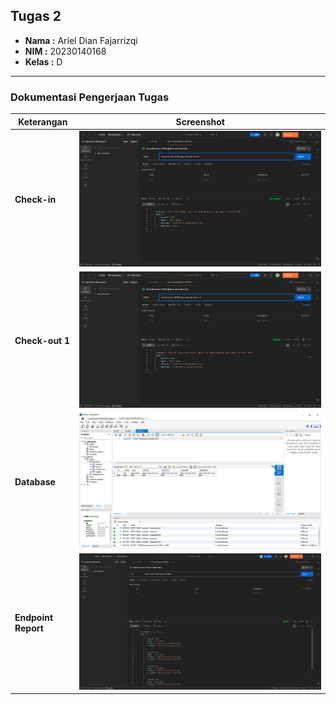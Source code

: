 ## Tugas 2

-   **Nama  :** Ariel Dian Fajarrizqi
-   **NIM   :** 20230140168
-   **Kelas :** D

---

### Dokumentasi Pengerjaan Tugas

| Keterangan      | Screenshot                                              |
| --------------- | ------------------------------------------------------- |
| **Check-in**              | ![Screenshot GET ](./SS2/checkin.png)         |
| **Check-out 1**           | ![Screenshot PUT ](./ss2/checkout.png)        |
| **Database**              | ![Screenshot AFTER GET 2 ](./SS2/reportDatabase.png)  |
| **Endpoint Report**       | ![Screenshot Hasil Akhir ](./SS2/Endpointreport.png)  |